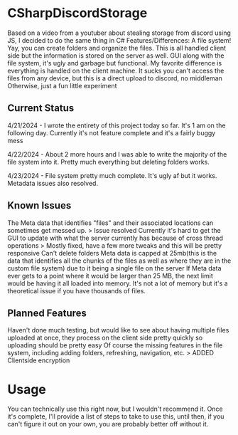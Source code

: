 # CSharpDiscordStorage
Based on a video from a youtuber about stealing storage from discord using JS, I decided to do the same thing in C#
Features/Differences:
A file system! Yay, you can create folders and organize the files. This is all handled client side but the information is stored on the server as well.
GUI along with the file system, it's ugly and garbage but functional.
My favorite difference is everything is handled on the client machine. It sucks you can't access the files from any device, but this is a direct upload to discord, no middleman
Otherwise, just a fun little experiment

## Current Status
4/21/2024 - I wrote the entirety of this project today so far. It's 1 am on the following day. Currently it's not feature complete and it's a fairly buggy mess

4/22/2024 - About 2 more hours and I was able to write the majority of the file system into it. Pretty much everything but deleting folders works.

4/23/2024 - File system pretty much complete. It's ugly af but it works. Metadata issues also resolved.

## Known Issues
The Meta data that identifies "files" and their associated locations can sometimes get messed up. > Issue resolved
Currently it's hard to get the GUI to update with what the server currently has because of cross thread operations > Mostly fixed, have a few more tweaks and this will be pretty responsive
Can't delete folders
Meta data is capped at 25mb(this is the data that identifies all the chunks of the files as well as where they are in the custom file system) due to it being a single file on the server
If Meta data ever gets to a point where it would be larger than 25 MB, the next limit would be having it all loaded into memory. It's not a lot of memory but it's a theoretical issue if you have thousands of files.

## Planned Features
Haven't done much testing, but would like to see about having multiple files uploaded at once, they process on the client side pretty quickly so uploading should be pretty easy
Of course the missing features in the file system, including adding folders, refreshing, navigation, etc. > ADDED
Clientside encryption

# Usage
You can technically use this right now, but I wouldn't recommend it.
Once it's complete, I'll provide a list of steps to take to use this, until then, if you can't figure it out on your own, you are probably better off without it.
